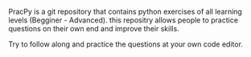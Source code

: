 PracPy is a git repository that contains python exercises of all learning levels (Begginer - Advanced). this repositry allows people to practice questions on their own end and improve their skills.

Try to follow along and practice the questions at your own code editor.
